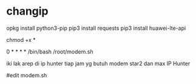 # changip

opkg install python3-pip
pip3 install requests
pip3 install huawei-lte-api

chmod +x *

0 * * * * /bin/bash /root/modem.sh


iki lak arep di ip hunter tiap jam
yg butuh modem star2 dan max
IP Hunter

#edit modem.sh
